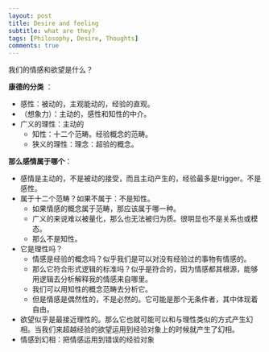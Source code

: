 ```yaml
---
layout: post
title: Desire and feeling
subtitle: what are they?
tags: [Philosophy, Desire, Thoughts]
comments: true
---
```


我们的情感和欲望是什么？


**康德的分类** ：

* 感性：被动的，主观能动的，经验的直观。
* （想象力）：主动的，感性和知性的中介。
* 广义的理性：主动的
    * 知性：十二个范畴。经验概念的范畴。
    * 狭义的理性：理念：超验的概念。

**那么感情属于哪个**：

* 感情是主动的，不是被动的接受，而且主动产生的，经验最多是trigger。不是感性。
* 属于十二个范畴？如果不属于：不是知性。
    * 如果情感的概念属于范畴，那应该属于哪一种。
    * 广义的来说难以被量化，那么也无法被归为质。很明显也不是关系也或模态。
    * 那么不是知性。
* 它是理性吗？
    * 情感是经验的概念吗？似乎我们是可以对没有经验过的事物有情感的。
    * 那么它符合形式逻辑的标准吗？似乎是符合的，因为情感都其根源，能够用逻辑去分析解释我的情感来自哪里。
    * 我们可以用知性的概念范畴去分析它。
    * 但是情感是偶然性的，不是必然的。它可能是那个无条件者，其中体现着自由。
* 欲望似乎是最接近理性的。那么它也就可能可以和与理性类似的方式产生幻相。当我们来超越经验的欲望运用到经验对象上的时候就产生了幻相。
* 情感到幻相：把情感运用到错误的经验对象
